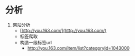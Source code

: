 #  分析

1. 网站分析
    - [http://you.163.com/](http://you.163.com/)
    - 标签爬取
    - 构造一级标签url
        - http://you.163.com/item/list?categoryId=1043000